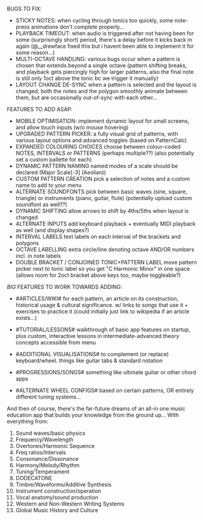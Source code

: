 BUGS TO FIX:
 - STICKY NOTES:
   when cycling through tonics too quickly, some note-press animations don't complete properly...
 - PLAYBACK TIMEOUT:
   when audio is triggered after not having been for some (surprisingly short) period, there's a delay before it kicks back in again (@__drewface fixed this but i havent been able to implement it for some reason...)
 - MULTI-OCTAVE HANDLING:
   various bugs occur when a pattern is chosen that extends beyond a single octave
   (pattern shifting breaks, and playback gets piercingly high for larger patterns, also the final note is still only 1oct above the tonic bc we trigger it manually)
 - LAYOUT CHANGE DE-SYNC
   when a pattern is selected and the layout is changed, both the notes and the polygon smoothly animate between them, but are occasionally out-of-sync with each other...


FEATURES TO ADD ASAP:
 - MOBILE OPTIMISATION:
   implement dynamic layout for small screens, and allow touch inputs (w/o mouse hovering)
 - UPGRADED PATTERN PICKER:
   a fully visual grid of patterns, with various layout options and advanced toggles (based on PatternCalc)
 - EXPANDED COLOURING CHOICES
   choose between colour-coded NOTES, INTERVALS or PATTERNS (perhaps multiple??)
   (also potentially set a custom pallette for each)
 - DYNAMIC PATTERN NAMING
   named modes of a scale should be declared (Major Scale[-3] (Aeolian))
 - CUSTOM PATTERN CREATION
   pick a selection of notes and a custom name to add to your menu
 - ALTERNATE SOUNDFONTS
   pick between basic waves (sine, square, triangle) or instruments (piano, guitar, flute) (potentially upload custom soundfont as well??)
 - DYNAMIC SHIFTING
   allow arrows to shift by 4ths/5ths when layout is changed
 - ALTERNATE INPUTS
   add keyboard playback + eventually MIDI playback as well (and display shapes?)
 - INTERVAL LABELS
   text labels on each interval of the brackets and polygons
 - OCTAVE LABELLING
   extra circle/line denoting octave AND/OR numbers incl. in note labels
 - DOUBLE BRACKET / CONJOINED TONIC+PATTERN LABEL
   move pattern picker next to tonic label so you get "C Harmonic Minor" in one space (allows room for 2oct bracket above keys too, maybe toggleable?)


*BIG* FEATURES TO WORK TOWARDS ADDING:

 - #ARTICLES/WIKI#
   for each pattern, an article on its construction, historical usage & cultural significance. w/ links to songs that use it + exercises to practice it (could initially just link to wikipedia if an article exists...)

 - #TUTORIAL/LESSONS#
   walkthrough of basic app features on startup, plus custom, interactive lessons in intermediate-advanced theory concepts accessible from menu

 - #ADDITIONAL VISUALISATIONS#
   to complement (or replace) keyboard/wheel. things like guitar tabs & standard notation

 - #PROGRESSIONS/SONGS#
   something like ultimate guitar or other chord apps

 - #ALTERNATE WHEEL CONFIGS#
   based on certain patterns, OR entirely different tuning systems...



And then of course, there's the far-future dreams of an all-in one music education app that builds your knowledge from the ground up...
With everything from:

 1. Sound waves/basic physics
 2. Frequency/Wavelength
 3. Overtones/Harmonic Sequence
 4. Freq ratios/Intervals
 5. Consonance/Dissonance
 6. Harmony/Melody/Rhythm
 8. Tuning/Temperament
 9. DODECATONE
 10. Timbre/Waveforms/Additive Synthesis
 11. Instrument construction/operation
 12. Vocal anatomy/sound production
 13. Western and Non-Western Writing Systems
 14. Global Music History and Culture